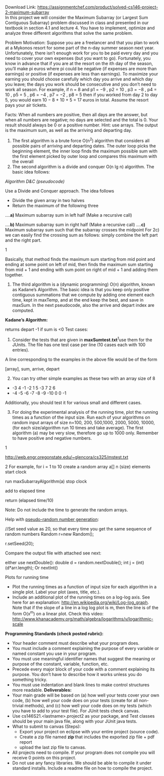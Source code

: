Download Link: https://assignmentchef.com/product/solved-cs146-project-2-maximum-subarray
<br>
In this project we will consider the Maximum Subarray (or Largest Sum Contiguous Subarray) problem discussed in class and presented in our textbook in section 4.1 and lecture 4. You have to implement, optimize and analyze three different algorithms that solve the same problem.

Problem Motivation: Suppose you are a freelancer and that you plan to work at a Mykonos resort for some part of the n-day summer season next year. Unfortunately, there isn’t enough work for you to  be paid every day and you need to cover your own expenses (but you want to go). Fortunately, you know in advance that if you are at the resort on the ith day of the season, you’ll make pi euros where pi could be negative (if expenses are more than earnings) or positive (if expenses are less than earnings). To maximize your earning you should choose carefully which day you arrive and which day you leave; the days you work should be consecutive and you don’t need to work all season. For example, if n = 8 and p1 = −9 , p2 = 10 , p3 = −8 , p4 = 10 , p5 = 5 , p6 = −4 , p7 = −2 , p8 = 5 then if you worked from day 2 to day 5, you would earn 10 − 8 + 10 + 5 = 17 euros in total. Assume the resort pays your air tickets.

Facts: When all numbers are positive, then all days are the answer, but when all numbers are negative; no days are selected and the total is 0. Your result should always be 0 or a positive number. Hint: use  arrays. The output is the maximum sum, as well as the arriving and departing day.

<ol>

 <li>The first algorithm is a brute force O(n<sup>2</sup>) algorithm that considers all possible pairs of arriving and departing dates. The outer loop picks the beginning element, the inner loop finds the maximum possible sum with the first element picked by outer loop and compares this maximum with the overall</li>

 <li>The second algorithm is a divide and conquer O(n lg n) algorithm. The basic idea follows:</li>

</ol>

<em>Algorithm D&amp;C (pseudocode)</em>

Use a Divide and Conquer approach. The idea follows

<ul>

 <li>Divide the given array in two halves</li>

 <li>Return the maximum of the following three</li>

</ul>

….<strong>a) </strong>Maximum subarray sum in left half (Make a recursive call)

….<strong>b) </strong>Maximum subarray sum in right half (Make a recursive call) ….<strong>c) </strong>Maximum subarray sum such that the subarray crosses the midpoint For 2c) we can easily find the crossing sum as follows: simply combine the left part and the right part.

1

Basically, that method finds the maximum sum starting from mid point and ending at some point on left of mid, then finds the maximum sum starting from mid + 1 and ending with sum point on right of mid + 1 and adding them together.

<ol>

 <li>The third algorithm is a (dynamic programming) O(n) algorithm, known as Kadane’s Algorithm. The basic idea is that you keep only positive contiguous summations that we compute by adding one element each time, kept in maxTemp, and at the end keep the best, and save in maxSum. In the next pseudocode, also the arrive and depart index are computed.</li>

</ol>

<strong>Kadane’s Algorithm:</strong>

returns depart -1 if sum is &lt;0 Test cases:

<ol>

 <li>Consider the tests that are given in <strong>maxSumtest.txt</strong><sup>1</sup>use them for the JUnits. The file has one test case per line (10 cases each with 100 entries).</li>

</ol>

A line corresponding to the examples in the above file would be of the form

[array], sum, arrive, depart

<ol start="2">

 <li>You can try other simple examples as these two with an array size of 8</li>

</ol>

<ul>

 <li>-3 4 -1 -2 1 5 -3 7 2 6</li>

 <li>-4 -5 -6 -7 -8 -9 -10 0 0 -1</li>

</ul>

Additionally, you should test it for various small and different cases.

<ol start="3">

 <li>For doing the experimental analysis of the running time, plot the running times as a function of the input size. Run each of your algorithms on random input arrays of size n=100, 200, 500,1000, 2000, 5000, 10000, (for each size/algorithm run 10 times and take average). The first algorithm (a) may be very slow, therefore go up to 1000 only. Remember to have positive and negative numbers.</li>

</ol>

1

http://web.engr.oregonstate.edu/~glencora/cs325/mstest.txt

2 For example, for i = 1 to 10 create a random array a[] n (size) elements start clock

run maxSubarrayAlgorithm(a) stop clock

add to elapsed time

return (elapsed time/10)

Note: Do not include the time to generate the random arrays.

Help with <a href="https://www.geeksforgeeks.org/java-util-random-class-java/">pseudo-random number generation</a>:

//Set seed value as 20, so that every time you get the same sequence of random numbers Random r=new Random();

r.setSeed(20);

Compare the output file with attached see next:

either use nextDouble(): double d = random.nextDouble(); int j = (int)(d*arr.length); Or nextInt()

Plots for running time

<ul>

 <li>Plot the running times as a function of input size for each algorithm in a single plot. Label your plot (axes, title, etc.).</li>

 <li>Include an additional plot of the running times on a log-log axis. See here for an explanation: <u>http://en.wikipedia.org/wiki/Log-log_graph</u>. Note that if the slope of a line in a log log plot is m, then the line is of the form O(x<sup>m</sup>) on a linear plot. Check this video: <u>http://www.khanacademy.org/math/algebra/logarithms/v/logarithmic-scale</u></li>

</ul>

<strong>Programming Standards (check posted rubric):</strong>

<ul>

 <li>Your header comment must describe what your program does.</li>

 <li>You must include a comment explaining the purpose of every variable or named constant you use in your program.</li>

 <li>You must use meaningful identifier names that suggest the meaning or purpose of the constant, variable, function, etc.</li>

 <li>Precede every major block of your code with a comment explaining its purpose. You don’t have to describe how it works unless you do something tricky.</li>

 <li>You must use indentation and blank lines to make control structures more readable. <strong>Deliverables:</strong></li>

 <li>Your main grade will be based on (a) how well your tests cover your own code, (b) how well your code does on your tests (create for all non-trivial methods), and (c) how well your code does on my tests (which you have to add to your test file). For JUnit tests check canvas.</li>

 <li>Use cs146S21.&lt;lastname&gt;.project2 as your package, and Test classes should be your main java file, along with your JUnit java tests.</li>

 <li>What to submit to canvas (Steps):

  <ul>

   <li>Export your project on eclipse with your entire project (source code).</li>

   <li>Create a zip file named <strong>zip </strong>that includes the exported zip file + pdf report</li>

   <li>upload the last zip file to canvas.</li>

  </ul></li>

 <li>All projects need to compile. If your program does not compile you will receive 0 points on this project.</li>

 <li>Do not use any fancy libraries. We should be able to compile it under standard installs. Include a readme file on how to compile the project.</li>

</ul>